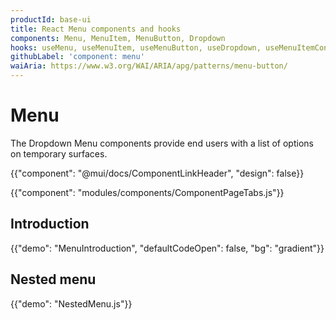 ```yaml
---
productId: base-ui
title: React Menu components and hooks
components: Menu, MenuItem, MenuButton, Dropdown
hooks: useMenu, useMenuItem, useMenuButton, useDropdown, useMenuItemContextStabilizer
githubLabel: 'component: menu'
waiAria: https://www.w3.org/WAI/ARIA/apg/patterns/menu-button/
---
```


# Menu

<p class="description">The Dropdown Menu components provide end users with a list of options on temporary surfaces.</p>

{{"component": "@mui/docs/ComponentLinkHeader", "design": false}}

{{"component": "modules/components/ComponentPageTabs.js"}}

## Introduction


{{"demo": "MenuIntroduction", "defaultCodeOpen": false, "bg": "gradient"}}

## Nested menu

{{"demo": "NestedMenu.js"}}
